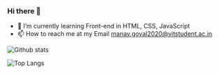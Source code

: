 ### Hi there 👋

- 🌱 I’m currently learning Front-end in HTML, CSS, JavaScript
- 📫 How to reach me at my Email manav.goyal2020@vitstudent.ac.in

![Github stats](https://github-readme-stats.vercel.app/api?username=manavgoyal111&theme=dark)

![Top Langs](https://github-readme-stats.vercel.app/api/top-langs/?username=manavgoyal111&layout=compact&langs_count=4)
